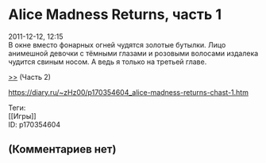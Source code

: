 Alice Madness Returns, часть 1
==============================

  
2011-12-12, 12:15  
 В окне вместо фонарных огней чудятся золотые бутылки. Лицо анимешной девочки с тёмными глазами и розовыми волосами издалека чудится свиным носом. А ведь я только на третьей главе.   
   
  [>>](Alice%20Madness%20Returns,%20часть%202)  (Часть 2)   
  
<https://diary.ru/~zHz00/p170354604_alice-madness-returns-chast-1.htm>  
  
Теги:  
[[Игры]]  
ID: p170354604  


(Комментариев нет)
------------------